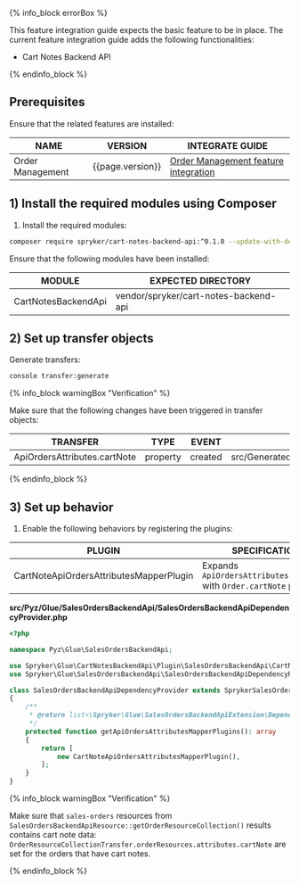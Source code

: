 

{% info_block errorBox %}

This feature integration guide expects the basic feature to be in place.
The current feature integration guide adds the following functionalities:
* Cart Notes Backend API

{% endinfo_block %}

## Prerequisites

Ensure that the related features are installed:

| NAME             | VERSION          | INTEGRATE GUIDE                                                                                                                              |
|------------------|------------------|----------------------------------------------------------------------------------------------------------------------------------------------|
| Order Management | {{page.version}} | [Order Management feature integration](/docs/scos/dev/feature-integration-guides/{{page.version}}/install-the-order-management-feature.html) |

## 1) Install the required modules using Composer

1. Install the required modules:

```bash
composer require spryker/cart-notes-backend-api:^0.1.0 --update-with-dependencies
```

Ensure that the following modules have been installed:

| MODULE                | EXPECTED DIRECTORY                      |
|-----------------------|-----------------------------------------|
| CartNotesBackendApi   | vendor/spryker/cart-notes-backend-api   |

## 2) Set up transfer objects

Generate transfers:

```bash
console transfer:generate
```

{% info_block warningBox "Verification" %}

Make sure that the following changes have been triggered in transfer objects:

| TRANSFER                     | TYPE     | EVENT   | PATH                                              |
|------------------------------|----------|---------|---------------------------------------------------|
| ApiOrdersAttributes.cartNote | property | created | src/Generated/Shared/Transfer/ApiOrdersAttributes |

{% endinfo_block %}

## 3) Set up behavior

1. Enable the following behaviors by registering the plugins:

| PLUGIN                                   | SPECIFICATION                                                          | PREREQUISITES | NAMESPACE                                                     |
|------------------------------------------|------------------------------------------------------------------------|---------------|---------------------------------------------------------------|
| CartNoteApiOrdersAttributesMapperPlugin  | Expands `ApiOrdersAttributes.cartNote` with `Order.cartNote` property. |               | Spryker\Glue\CartNotesBackendApi\Plugin\SalesOrdersBackendApi |

**src/Pyz/Glue/SalesOrdersBackendApi/SalesOrdersBackendApiDependencyProvider.php**

```php
<?php

namespace Pyz\Glue\SalesOrdersBackendApi;

use Spryker\Glue\CartNotesBackendApi\Plugin\SalesOrdersBackendApi\CartNoteApiOrdersAttributesMapperPlugin;
use Spryker\Glue\SalesOrdersBackendApi\SalesOrdersBackendApiDependencyProvider as SprykerSalesOrdersBackendApiDependencyProvider;

class SalesOrdersBackendApiDependencyProvider extends SprykerSalesOrdersBackendApiDependencyProvider
{
    /**
     * @return list<\Spryker\Glue\SalesOrdersBackendApiExtension\Dependency\Plugin\ApiOrdersAttributesMapperPluginInterface>
     */
    protected function getApiOrdersAttributesMapperPlugins(): array
    {
        return [
            new CartNoteApiOrdersAttributesMapperPlugin(),
        ];
    }
}
```

{% info_block warningBox "Verification" %}

Make sure that `sales-orders` resources from `SalesOrdersBackendApiResource::getOrderResourceCollection()` results contains cart note data: `OrderResourceCollectionTransfer.orderResources.attributes.cartNote` are set for the orders that have cart notes.

{% endinfo_block %}